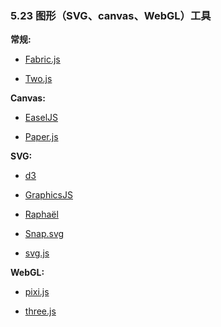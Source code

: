 ### 5.23 图形（SVG、canvas、WebGL）工具

**常规:**

* [Fabric.js](http://fabricjs.com/)

* [Two.js](http://jonobr1.github.io/two.js/#introduction)

**Canvas:**

* [EaselJS](https://github.com/CreateJS/EaselJS)

* [Paper.js](http://paperjs.org/)

**SVG:**

* [d3](http://d3js.org/)

* [GraphicsJS](http://www.graphicsjs.org/)

* [Raphaël](http://dmitrybaranovskiy.github.io/raphael/)

* [Snap.svg](http://snapsvg.io/)

* [svg.js](http://svgjs.com/)

**WebGL:**

* [pixi.js](https://github.com/pixijs/pixi.js)

* [three.js](http://threejs.org/)

